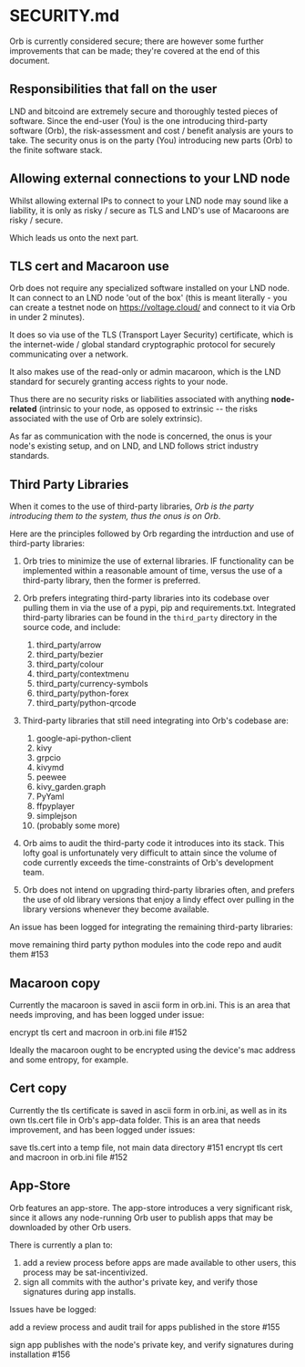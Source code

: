 SECURITY.md
===========

Orb is currently considered secure; there are however some further improvements that can be made; they're covered at the end of this document.

Responsibilities that fall on the user
--------------------------------------

LND and bitcoind are extremely secure and thoroughly tested pieces of software. Since the end-user (You) is the one introducing third-party software (Orb), the risk-assessment and cost / benefit analysis are yours to take. The security onus is on the party (You) introducing new parts (Orb) to the finite software stack.

Allowing external connections to your LND node
----------------------------------------------

Whilst allowing external IPs to connect to your LND node may sound like a liability, it is only as risky / secure as TLS and LND's use of Macaroons are risky / secure.

Which leads us onto the next part.

TLS cert and Macaroon use
-------------------------

Orb does not require any specialized software installed on your LND node. It can connect to an LND node 'out of the box' (this is meant literally - you can create a testnet node on https://voltage.cloud/ and connect to it via Orb in under 2 minutes).

It does so via use of the TLS (Transport Layer Security) certificate, which is the internet-wide / global standard cryptographic protocol for securely communicating over a network.

It also makes use of the read-only or admin macaroon, which is the LND standard for securely granting access rights to your node.

Thus there are no security risks or liabilities associated with anything **node-related** (intrinsic to your node, as opposed to extrinsic -- the risks associated with the use of Orb are solely extrinsic).

As far as communication with the node is concerned, the onus is your node's existing setup, and on LND, and LND follows strict industry standards.

Third Party Libraries
---------------------

When it comes to the use of third-party libraries, *Orb is the party introducing them to the system, thus the onus is on Orb*.

Here are the principles followed by Orb regarding the intrduction and use of third-party libraries:

1. Orb tries to minimize the use of external libraries. IF functionality can be implemented within a reasonable amount of time, versus the use of a third-party library, then the former is preferred.

1. Orb prefers integrating third-party libraries into its codebase over pulling them in via the use of a pypi, pip and requirements.txt. Integrated third-party libraries can be found in the `third_party` directory in the source code, and include:
    
    1. third_party/arrow
    1. third_party/bezier
    1. third_party/colour
    1. third_party/contextmenu
    1. third_party/currency-symbols
    1. third_party/python-forex
    1. third_party/python-qrcode

1. Third-party libraries that still need integrating into Orb's codebase are:

    1. google-api-python-client
    1. kivy
    1. grpcio
    1. kivymd
    1. peewee
    1. kivy_garden.graph
    1. PyYaml
    1. ffpyplayer
    1. simplejson
    1. (probably some more)

1. Orb aims to audit the third-party code it introduces into its stack. This lofty goal is unfortunately very difficult to attain since the volume of code currently exceeds the time-constraints of Orb's development team.

1. Orb does not intend on upgrading third-party libraries often, and prefers the use of old library versions that enjoy a lindy effect over pulling in the library versions whenever they become available.

An issue has been logged for integrating the remaining third-party libraries:

move remaining third party python modules into the code repo and audit them #153

Macaroon copy
-------------

Currently the macaroon is saved in ascii form in orb.ini. This is an area that needs improving, and has been logged under issue:

encrypt tls cert and macroon in orb.ini file #152

Ideally the macaroon ought to be encrypted using the device's mac address and some entropy, for example.

Cert copy
---------

Currently the tls certificate is saved in ascii form in orb.ini, as well as in its own tls.cert file in Orb's app-data folder. This is an area that needs improvement, and has been logged under issues:

save tls.cert into a temp file, not main data directory #151
encrypt tls cert and macroon in orb.ini file #152


App-Store
---------

Orb features an app-store. The app-store introduces a very significant risk, since it allows any node-running Orb user to publish apps that may be downloaded by other Orb users.

There is currently a plan to:

1. add a review process before apps are made available to other users, this process may be sat-incentivized.
1. sign all commits with the author's private key, and verify those signatures during app installs.

Issues have be logged:

add a review process and audit trail for apps published in the store #155

sign app publishes with the node's private key, and verify signatures during installation #156



